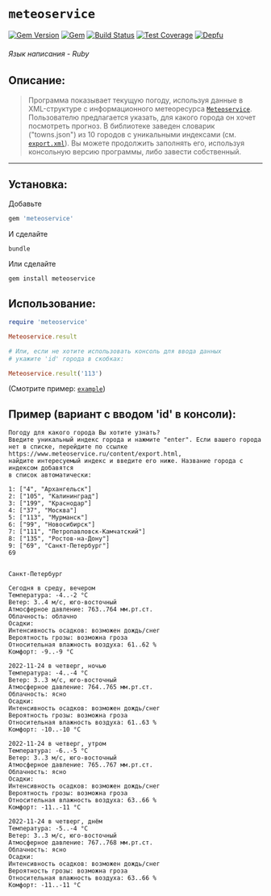 # `meteoservice`


[![Gem Version](https://img.shields.io/gem/dt/meteoservice.svg)][gem]
[![Gem](https://img.shields.io/gem/v/meteoservice)][gem]
[![Build Status](https://github.com/ProfessorNemo/meteoservice/actions/workflows/ci.yml/badge.svg)][actions]
[![Test Coverage](https://codecov.io/gh/ProfessorNemo/meteoservice/graph/badge.svg)](https://codecov.io/gh/ProfessorNemo/meteoservice)
[![Depfu](https://img.shields.io/depfu/ProfessorNemo/meteoservice?style=flat-square)](https://depfu.com/repos/github/ProfessorNemo/meteoservice)

[gem]: https://rubygems.org/gems/meteoservice
[gem]: https://rubygems.org/gems/meteoservice
[actions]: https://github.com/ProfessorNemo/meteoservice/actions
[coveralls]: https://coveralls.io/r/ProfessorNemo/meteoservice
###### Язык написания - Ruby

## Описание:
> Программа показывает текущую погоду, используя данные в XML-структуре c информационного
> метеоресурса [`Meteoservice`](http://www.meteoservice.ru).
> Пользователю предлагается указать, для какого города он хочет посмотреть прогноз.
> В библиотеке заведен словарик ("towns.json") из 10 городов с уникальными индексами
> (см. [`export.xml`](http://www.meteoservice.ru/content/export.html)). Вы можете продолжить заполнять его,
> используя консольную версию программы, либо завести собственный.

---

## Установка:

Добавьте

``` rb
gem 'meteoservice'
```

И сделайте

  	bundle

Или сделайте

    gem install meteoservice

## Использование:

``` rb
require 'meteoservice'

Meteoservice.result

# Или, если не хотите использовать консоль для ввода данных
# укажите 'id' города в скобках:

Meteoservice.result('113')
```
(Смотрите пример: [`example`](https://github.com/ProfessorNemo/meteoservice/tree/master/examples))

## Пример (вариант с вводом 'id' в консоли):

```
Погоду для какого города Вы хотите узнать?
Введите уникальный индекс города и нажмите "enter". Если вашего города
нет в списке, перейдите по ссылке https://www.meteoservice.ru/content/export.html,
найдите интересуемый индекс и введите его ниже. Название города с индексом добавятся
в список автоматически:

1: ["4", "Архангельск"]
2: ["105", "Калининград"]
3: ["199", "Краснодар"]
4: ["37", "Москва"]
5: ["113", "Мурманск"]
6: ["99", "Новосибирск"]
7: ["111", "Петропавловск-Камчатский"]
8: ["135", "Ростов-на-Дону"]
9: ["69", "Санкт-Петербург"]
69


Санкт-Петербург

Сегодня в среду, вечером
Температура: -4..-2 °С
Ветер: 3..4 м/с, юго-восточный
Атмосферное давление: 763..764 мм.рт.ст.
Облачность: облачно
Осадки:
Интенсивность осадков: возможен дождь/снег
Вероятность грозы: возможна гроза
Относительная влажность воздуха: 61..62 %
Комфорт: -9..-9 °С

2022-11-24 в четверг, ночью
Температура: -4..-4 °С
Ветер: 3..3 м/с, юго-восточный
Атмосферное давление: 764..765 мм.рт.ст.
Облачность: ясно
Осадки:
Интенсивность осадков: возможен дождь/снег
Вероятность грозы: возможна гроза
Относительная влажность воздуха: 61..63 %
Комфорт: -10..-10 °С

2022-11-24 в четверг, утром
Температура: -6..-5 °С
Ветер: 3..3 м/с, юго-восточный
Атмосферное давление: 765..767 мм.рт.ст.
Облачность: ясно
Осадки:
Интенсивность осадков: возможен дождь/снег
Вероятность грозы: возможна гроза
Относительная влажность воздуха: 63..66 %
Комфорт: -11..-11 °С

2022-11-24 в четверг, днём
Температура: -5..-4 °С
Ветер: 3..3 м/с, юго-восточный
Атмосферное давление: 767..768 мм.рт.ст.
Облачность: ясно
Осадки:
Интенсивность осадков: возможен дождь/снег
Вероятность грозы: возможна гроза
Относительная влажность воздуха: 63..66 %
Комфорт: -11..-11 °С

```
